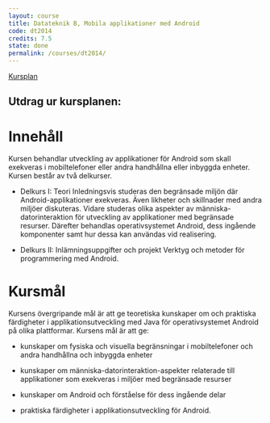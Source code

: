 ```yaml
---
layout: course
title: Datateknik B, Mobila applikationer med Android
code: dt2014
credits: 7.5
state: done
permalink: /courses/dt2014/
---
```


[Kursplan](/files/courseplan/dt2014.pdf)

Utdrag ur kursplanen:
---

Innehåll
===
Kursen behandlar utveckling av applikationer för Android som skall exekveras i mobiltelefoner eller
andra handhållna eller inbyggda enheter.
Kursen består av två delkurser.

- Delkurs I: Teori
Inledningsvis studeras den begränsade miljön där Android-applikationer exekveras. Även likheter
och skillnader med andra miljöer diskuteras. Vidare studeras olika aspekter av
människa-datorinteraktion för utveckling av applikationer med begränsade resurser. Därefter
behandlas operativsystemet Android, dess ingående komponenter samt hur dessa kan användas
vid realisering.

- Delkurs II: Inlämningsuppgifter och projekt
Verktyg och metoder för programmering med Android.


Kursmål
===
Kursens övergripande mål är att ge teoretiska kunskaper om och praktiska färdigheter i
applikationsutveckling med Java för operativsystemet Android på olika plattformar.
Kursens mål är att ge:

- kunskaper om fysiska och visuella begränsningar i mobiltelefoner och andra handhållna och
inbyggda enheter

- kunskaper om människa-datorinteraktion-aspekter relaterade till applikationer som exekveras i
miljöer med begränsade resurser

- kunskaper om Android och förståelse för dess ingående delar

- praktiska färdigheter i applikationsutveckling för Android.
